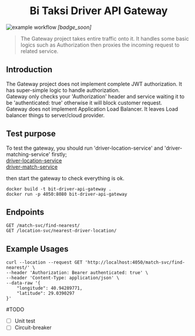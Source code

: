 <h1 align="center">Bi Taksi Driver API Gateway</h1>

![example workflow](https://github.com/ashkan90/bit-driver-api-gateway/actions/workflows/github-actions.yml/badge.svg) _[badge_soon]_

> The Gateway project takes entire traffic onto it. It handles some basic logics such as Authorization then proxies the incoming request to related service. 

## Introduction

The Gateway project does not implement complete JWT authorization. It has super-simple logic to handle authorization. <br>
Gateway only checks your 'Authorization' header and service waiting it to be 'authenticated: true' otherwise it will block customer request. <br>
Gateway does not implement Application Load Balancer. It leaves Load balancer things to server/cloud provider.  

## Test purpose
To test the gateway, you should run 'driver-location-service' and 'driver-matching-service' firstly;<br>
[driver-location-service](https://github.com/ashkan90/bit-driver-location-service) <br>
[driver-match-service](https://github.com/ashkan90/bit-driver-matching-service)

then start the gateway to check everything is ok.
```shell
docker build -t bit-driver-api-gateway .
docker run -p 4050:8080 bit-driver-api-gateway
```

## Endpoints

```console
GET /match-svc/find-nearest/
GET /location-svc/nearest-driver-location/
```

## Example Usages
```shell
curl --location --request GET 'http://localhost:4050/match-svc/find-nearest/' \
--header 'Authorization: Bearer authenticated: true' \
--header 'Content-Type: application/json' \
--data-raw '{
    "longitude": 40.94289771,
    "latitude": 29.0390297
}'
```

#TODO
- [ ] Unit test
- [ ] Circuit-breaker
